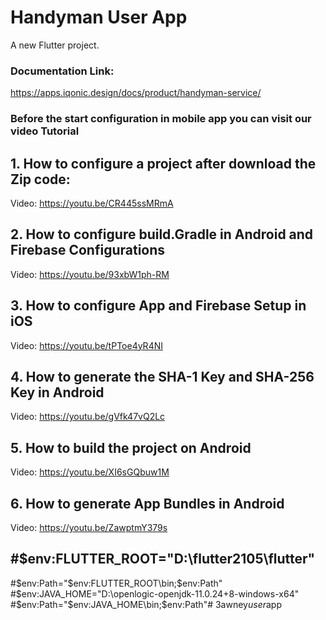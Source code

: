 # Handyman User App

A new Flutter project.

### Documentation Link:
https://apps.iqonic.design/docs/product/handyman-service/


### Before the start configuration in mobile app you can visit our video Tutorial ###

## 1. How to configure a project after download the Zip code: 
 Video: https://youtu.be/CR445ssMRmA

## 2. How to configure build.Gradle in Android and Firebase Configurations
 Video: https://youtu.be/93xbW1ph-RM

## 3. How to configure App and Firebase Setup in iOS
 Video: https://youtu.be/tPToe4yR4NI

## 4. How to generate the SHA-1 Key and SHA-256 Key in Android
 Video: https://youtu.be/gVfk47vQ2Lc

## 5. How to build the project on Android
 Video: https://youtu.be/XI6sGQbuw1M

## 6. How to generate App Bundles in Android
 Video: https://youtu.be/ZawptmY379s

## #$env:FLUTTER_ROOT="D:\flutter2105\flutter"
#$env:Path="$env:FLUTTER_ROOT\bin;$env:Path"
#$env:JAVA_HOME="D:\openlogic-openjdk-11.0.24+8-windows-x64"
#$env:Path="$env:JAVA_HOME\bin;$env:Path"#   3 a w n e y _ u s e r _ a p p  
 